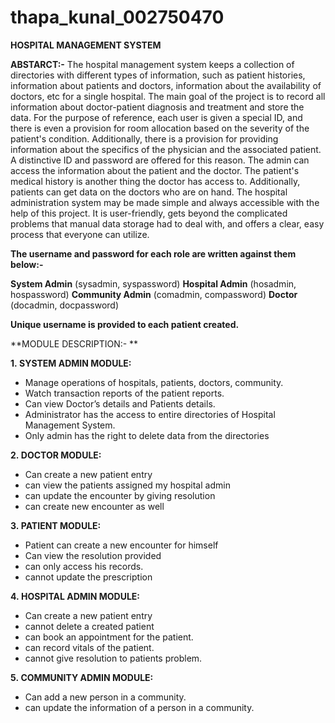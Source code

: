 # thapa_kunal_002750470

**HOSPITAL MANAGEMENT SYSTEM**

**ABSTARCT:-** 
The hospital management system keeps a collection of directories with different types of information, such as patient histories, information about patients and doctors, information about the availability of doctors, etc for a single hospital. The main goal of the project is to record all information about doctor-patient diagnosis and treatment and store the data. For the purpose of reference, each user is given a special ID, and there is even a provision for room allocation based on the severity of the patient's condition. Additionally, there is a provision for providing information about the specifics of the physician and the associated patient. A distinctive ID and password are offered for this reason. The admin can access the information about the patient and the doctor. The patient's medical history is another thing the doctor has access to. Additionally, patients can get data on the doctors who are on hand. The hospital administration system may be made simple and always accessible with the help of this project. It is user-friendly, gets beyond the complicated problems that manual data storage had to deal with, and offers a clear, easy process that everyone can utilize.

**The username and password for each role are written against them below:-**

**System Admin**	  (sysadmin, syspassword)
**Hospital Admin**	  (hosadmin, hospassword)
**Community Admin**	  (comadmin, compassword)
**Doctor**	          (docadmin, docpassword)   

**Unique username is provided to each patient created.**

**MODULE DESCRIPTION:- **

**1. SYSTEM ADMIN MODULE:**
* Manage operations of hospitals, patients, doctors, community.
* Watch transaction reports of the patient reports.
* Can view Doctor’s details and Patients details.
* Administrator has the access to entire directories of Hospital Management System.
* Only admin has the right to delete data from the directories

**2. DOCTOR MODULE:**
* Can create a new patient entry
* can view the patients assigned my hospital admin
* can update the encounter by giving resolution
* can create new encounter as well

**3. PATIENT MODULE:**
* Patient can create a new encounter for himself
* Can view the resolution provided
* can only access his records.
* cannot update the prescription

**4. HOSPITAL ADMIN MODULE:**
* Can create a new patient entry
* cannot delete a created patient
* can book an appointment for the patient.
* can record vitals of the patient.
* cannot give resolution to patients problem.

**5. COMMUNITY ADMIN MODULE:**
* Can add a new person in a community.
* can update the information of a person in a community.
